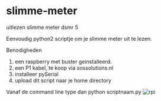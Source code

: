 # slimme-meter
uitlezen slimme meter dsmr 5

Eenvoudig python2 scriptje om je slimme meter uit te lezen.

Benodigheden 
1. een raspberry met buster geinstalleerd.
2. een P1 kabel, te koop via sossolutions.nl
3. installeer pySerial
4. upload dit script naar je home directory

Vanaf de command line type dan python scriptnaam.py
![rpi](https://user-images.githubusercontent.com/94928681/143091217-8bd4cc1f-2aa2-491f-ba5d-1984bd6414e5.jpg)
